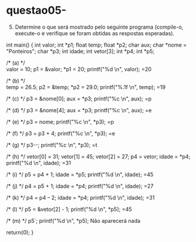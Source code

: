 # questao05-
5.	Determine o que será mostrado pelo seguinte programa (compile-o, execute-o e verifique se foram obtidas as respostas esperadas).

  int main() {
   int valor;
   int *p1;
   float temp;
   float *p2;
   char aux;
   char *nome = "Ponteiros";
   char *p3;
   int idade;
   int vetor[3];
   int *p4;
   int *p5;

/* (a) */  
valor = 10;
   p1 = &valor;
   *p1 = 20;
  printf("%d \n", valor); =20

/* (b) */  
temp = 26.5;
   p2 = &temp;
   *p2 = 29.0;
   printf("%.1f \n", temp); =19

/* (c) */
   p3 = &nome[0];
   aux = *p3;
   printf("%c \n", aux); =p

 /* (d) */
   p3 = &nome[4];
   aux = *p3;
   printf("%c \n", aux); =e

/* (e) */
   p3 = nome;
   printf("%c \n", *p3); =p

/* (f) */
   p3 = p3 + 4;
   printf("%c \n", *p3); =e

/* (g) */
   p3--;
   printf("%c \n", *p3); =t

/* (h) */
   vetor[0] = 31;
   vetor[1] = 45;
   vetor[2] = 27;
   p4 = vetor;
   idade = *p4;
   printf("%d \n", idade); =31

/* (i) */
   p5 = p4 + 1;
   idade = *p5;
   printf("%d \n", idade); =45

/* (j) */
   p4 = p5 + 1;
   idade = *p4;
   printf("%d \n", idade); =27

/* (k) */
   p4 = p4 – 2;
   idade = *p4;
   printf("%d \n", idade); =31

/* (l) */
   p5 = &vetor[2] - 1;
   printf("%d \n", *p5); =45

/* (m) */
   p5`;
   printf("%d \n", *p5); Não aparecerá nada

  return(0); 
}
